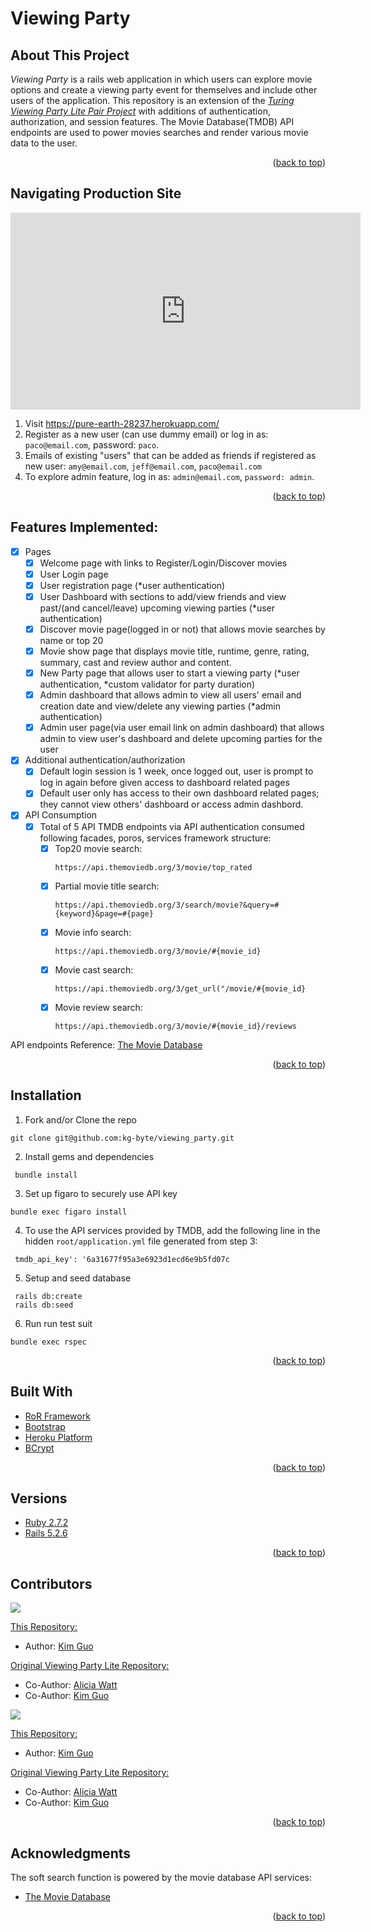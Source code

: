 
<!-- ABOUT THE PROJECT -->
# Viewing Party
## About This Project
*Viewing Party* is a rails web application in which users can explore movie options and create a viewing party event for themselves and include other users of the application. This repository is an extension of the *[Turing Viewing Party Lite Pair Project](https://backend.turing.edu/module3/projects/viewing_party_lite/index)* with additions of authentication, authorization, and session features. The Movie Database(TMDB) API endpoints are used to power movies searches and render various movie data to the user.
  
<p align="right">(<a href="#top">back to top</a>)</p>

## Navigating Production Site

<p alignt='center'>
<iframe width="560" height="315" src="https://www.youtube.com/embed/y1anydj-8lk" title="YouTube video player" frameborder="0" allow="accelerometer; autoplay; clipboard-write; encrypted-media; gyroscope; picture-in-picture" allowfullscreen></iframe>
</p>

1. Visit https://pure-earth-28237.herokuapp.com/
1. Register as a new user (can use dummy email) or log in as: `paco@email.com`, password: `paco`.
2. Emails of existing "users" that can be added as friends if registered as new user: `amy@email.com`, `jeff@email.com`, `paco@email.com`
3. To explore admin feature, log in as: `admin@email.com`, `password: admin`.

<p align="right">(<a href="#top">back to top</a>)</p>

## Features Implemented:

- [x] Pages
    - [x] Welcome page with links to Register/Login/Discover movies
    - [x] User Login page
    - [x] User registration page (*user authentication)
    - [x] User Dashboard with sections to add/view friends and view past/(and cancel/leave) upcoming viewing parties (*user authentication)
    - [x] Discover movie page(logged in or not) that allows movie searches by name or top 20
    - [x] Movie show page that displays movie title, runtime, genre, rating, summary, cast and review author and content.
    - [x] New Party page that allows user to start a viewing party (*user authentication, *custom validator for party duration)
    - [x] Admin dashboard that allows admin to view all users' email and creation date and view/delete any viewing parties (*admin authentication)
    - [x] Admin user page(via user email link on admin dashboard) that allows admin to view user's dashboard and delete upcoming parties for the user
- [x] Additional authentication/authorization
    - [x] Default login session is 1 week, once logged out, user is prompt to log in again before given access to dashboard related pages
    - [x] Default user only has access to their own dashboard related pages; they cannot view others' dashboard or access admin dashbord.
- [x] API Consumption
    - [x] Total of 5 API TMDB endpoints via API authentication consumed following facades, poros, services framework structure:
        - [x] Top20 movie search: 
          ```
          https://api.themoviedb.org/3/movie/top_rated
          ```
        - [x] Partial movie title search: 
          ```
          https://api.themoviedb.org/3/search/movie?&query=#{keyword}&page=#{page}
          ```
        - [x] Movie info search: 
          ```
          https://api.themoviedb.org/3/movie/#{movie_id}
          ```
        - [x] Movie cast search: 
          ```
          https://api.themoviedb.org/3/get_url("/movie/#{movie_id}
          ```
        - [x] Movie review search: 
          ```
          https://api.themoviedb.org/3/movie/#{movie_id}/reviews
          ```
API endpoints Reference: [The Movie Database](https://developers.themoviedb.org/3/getting-started/introduction)

<p align="right">(<a href="#top">back to top</a>)</p>

## Installation

1. Fork and/or Clone the repo 
  ```
  git clone git@github.com:kg-byte/viewing_party.git
  ```
2. Install gems and dependencies
  ```
   bundle install
  ```
3. Set up figaro to securely use API key
  ```
  bundle exec figaro install
  ```
4. To use the API services provided by TMDB, add the following line in the hidden `root/application.yml` file generated from step 3: 
  ```
   tmdb_api_key': '6a31677f95a3e6923d1ecd6e9b5fd07c
  ```
5. Setup and seed database
  ```
   rails db:create
   rails db:seed 
  ```
6. Run run test suit 
  ```
  bundle exec rspec
   ```

<p align="right">(<a href="#top">back to top</a>)</p>

## Built With

* [RoR Framework](https://rubyonrails.org/)
* [Bootstrap](https://getbootstrap.com)
* [Heroku Platform](https://dashboard.heroku.com/apps)
* [BCrypt](https://github.com/bcrypt-ruby/bcrypt-ruby)

<p align="right">(<a href="#top">back to top</a>)</p>

## Versions

- [Ruby 2.7.2](https://www.ruby-lang.org/en/news/2021/07/07/ruby-2-7-4-released/)
- [Rails 5.2.6](https://rubygems.org/gems/rails/versions/5.2.6)

<p align="right">(<a href="#top">back to top</a>)</p>

## Contributors
<p>
  <img src="https://img.shields.io/badge/LinkedIn-0077B5?style=for-the-badge&logo=linkedin&logoColor=white" />
</p>

[This Repository:](https://github.com/kg-byte/viewing_party)
- Author: [Kim Guo](https://www.linkedin.com/in/kim-guo-5331b4158/)


[Original Viewing Party Lite Repository:](https://github.com/AliciaWatt/viewing_party_lite)
- Co-Author: [Alicia Watt](https://www.linkedin.com/in/alicia-watt-3bb815225/)
- Co-Author: [Kim Guo](https://www.linkedin.com/in/kim-guo-5331b4158/)


<p>
  <img src="https://img.shields.io/badge/GitHub-100000?style=for-the-badge&logo=github&logoColor=white" />
</p>

[This Repository:](https://github.com/kg-byte/viewing_party)
- Author: [Kim Guo](https://github.com/kg-byte)


[Original Viewing Party Lite Repository:](https://github.com/AliciaWatt/viewing_party_lite)
- Co-Author: [Alicia Watt](https://github.com/AliciaWatt)
- Co-Author: [Kim Guo](https://github.com/kg-byte)

<p align="right">(<a href="#top">back to top</a>)</p>

## Acknowledgments

The soft search function is powered by the movie database API services:

* [The Movie Database](https://developers.themoviedb.org/3/getting-started/introduction)

<p align="right">(<a href="#top">back to top</a>)</p>


